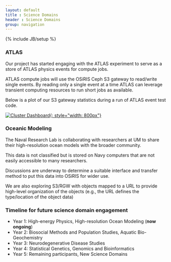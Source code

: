 ```yaml
---
layout: default
title : Science Domains
header : Science Domains
group: navigation
---
```

{% include JB/setup %}


### ATLAS

Our project has started engaging with the ATLAS experiment to serve as a store of ATLAS physics events for compute jobs.  

ATLAS compute jobs will use the OSiRIS Ceph S3 gateway to read/write single events.  By reading only a single event at a time ATLAS can leverage transient computing resources to run short jobs as available.

Below is a plot of our S3 gateway statistics during a run of ATLAS event test code.

[![Cluster Dashboard]({{IMAGE_PATH}}/ATLAS-Test-RGW-Dash.png){: style="width: 800px"}]({{IMAGE_PATH}}/ATLAS-Test-RGW-Dash.png)

### Oceanic Modeling

The Naval Research Lab is collaborating with researchers at UM to share their high-resolution ocean models with the broader community.

This data is not classified but is stored on Navy computers that are not easily accessible to many researchers.

Discussions are underway to determine a suitable interface and transfer method to put this data into OSiRIS for wider use.

We are also exploring S3/RGW with objects mapped to a URL to provide high-level organization of the objects (e.g., the URL defines the type/location of the object data)


### Timeline for future science domain engagement

* Year 1: High-energy Physics, High-resolution Ocean Modeling (**now ongoing**)
* Year 2: Biosocial Methods and Population Studies,  Aquatic Bio-Geochemistry
* Year 3: Neurodegenerative Disease Studies
* Year 4: Statistical Genetics, Genomics and Bioinformatics
* Year 5: Remaining participants, New Science Domains

